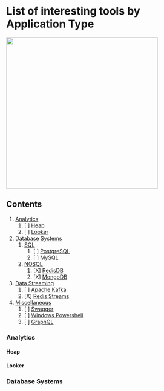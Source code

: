 # List of interesting tools by Application Type

<img src="https://octodex.github.com/images/privateinvestocat.jpg" width="400" height="400">

## Contents

1. [Analytics](#Analytics)
    1. [ ] [Heap](#Heap)
    2. [ ] [Looker](#Looker)
2. [Database Systems](#Database%20Systems)
    1. [SQL](#SQL)
        1. [ ] [PostgreSQL](#PostgreSQL)
        2. [ ] [MySQL](#MySQL)
    2. [NOSQL](#NOSQL)
        1. [X] [RedisDB](#RedisDB)
        2. [X] [MongoDB](#MongoDB)
3. [Data Streaming](#Data%20Streaming)
    1. [ ] [Apache Kafka](#Apache%20Kafka)
    2. [X] [Redis Streams](#Redis%20Streams)
4. [Miscellaneous](#Miscellaneous)
    1. [ ] [Swagger](#Swagger)
    2. [ ] [Windows Powershell](#Windows%20Powershell)
    3. [ ] [GraphQL](#GraphQL)

### Analytics
#### Heap
#### Looker
### Database Systems

